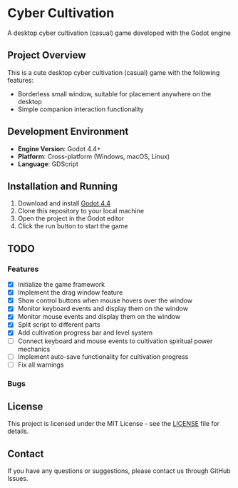 # Cyber Cultivation

A desktop cyber cultivation (casual) game developed with the Godot engine

## Project Overview

This is a cute desktop cyber cultivation (casual) game with the following features:
- Borderless small window, suitable for placement anywhere on the desktop
- Simple companion interaction functionality

## Development Environment

- **Engine Version**: Godot 4.4+
- **Platform**: Cross-platform (Windows, macOS, Linux)
- **Language**: GDScript

## Installation and Running

1. Download and install [Godot 4.4](https://godotengine.org/download)
2. Clone this repository to your local machine
3. Open the project in the Godot editor
4. Click the run button to start the game

## TODO

### Features

- [x] Initialize the game framework
- [x] Implement the drag window feature
- [x] Show control buttons when mouse hovers over the window
- [x] Monitor keyboard events and display them on the window
- [x] Monitor mouse events and display them on the window
- [x] Split script to different parts
- [x] Add cultivation progress bar and level system
- [ ] Connect keyboard and mouse events to cultivation spiritual power mechanics
- [ ] Implement auto-save functionality for cultivation progress
- [ ] Fix all warnings

### Bugs

## License

This project is licensed under the MIT License - see the [LICENSE](LICENSE) file for details.

## Contact

If you have any questions or suggestions, please contact us through GitHub Issues.
